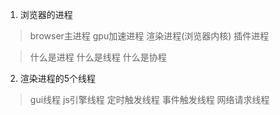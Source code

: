 1. 浏览器的进程
> browser主进程
> gpu加速进程
> 渲染进程(浏览器内核)
> 插件进程

> 什么是进程
> 什么是线程
> 什么是协程

2. 渲染进程的5个线程
> gui线程
> js引擎线程
> 定时触发线程
> 事件触发线程
> 网络请求线程